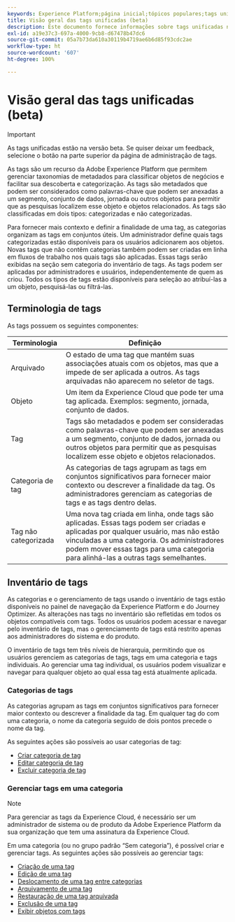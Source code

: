 ```yaml
---
keywords: Experience Platform;página inicial;tópicos populares;tags unificadas;tags;
title: Visão geral das tags unificadas (beta)
description: Este documento fornece informações sobre tags unificadas na Adobe Experience Platform
exl-id: a19e37c3-697a-4000-9cb8-d67478b47dc6
source-git-commit: 05a7b73da610a30119b4719ae6b6d85f93cdc2ae
workflow-type: ht
source-wordcount: '607'
ht-degree: 100%

---
```


# Visão geral das tags unificadas (beta)

>[!IMPORTANT]
>
>As tags unificadas estão na versão beta. Se quiser deixar um feedback, selecione o botão na parte superior da página de administração de tags.

As tags são um recurso da Adobe Experience Platform que permitem gerenciar taxonomias de metadados para classificar objetos de negócios e facilitar sua descoberta e categorização. As tags são metadados que podem ser considerados como palavras-chave que podem ser anexadas a um segmento, conjunto de dados, jornada ou outros objetos para permitir que as pesquisas localizem esse objeto e objetos relacionados. As tags são classificadas em dois tipos: categorizadas e não categorizadas.

Para fornecer mais contexto e definir a finalidade de uma tag, as categorias organizam as tags em conjuntos úteis. Um administrador define quais tags categorizadas estão disponíveis para os usuários adicionarem aos objetos. Novas tags que não contêm categorias também podem ser criadas em linha em fluxos de trabalho nos quais tags são aplicadas. Essas tags serão exibidas na seção sem categoria do inventário de tags. As tags podem ser aplicadas por administradores e usuários, independentemente de quem as criou. Todos os tipos de tags estão disponíveis para seleção ao atribuí-las a um objeto, pesquisá-las ou filtrá-las.

## Terminologia de tags

As tags possuem os seguintes componentes:

| Terminologia | Definição |
| --- | --- |
| Arquivado | O estado de uma tag que mantém suas associações atuais com os objetos, mas que a impede de ser aplicada a outros.  As tags arquivadas não aparecem no seletor de tags. |
| Objeto | Um item da Experience Cloud que pode ter uma tag aplicada.  Exemplos: segmento, jornada, conjunto de dados. |
| Tag | Tags são metadados e podem ser consideradas como palavras-chave que podem ser anexadas a um segmento, conjunto de dados, jornada ou outros objetos para permitir que as pesquisas localizem esse objeto e objetos relacionados. |
| Categoria de tag | As categorias de tags agrupam as tags em conjuntos significativos para fornecer maior contexto ou descrever a finalidade da tag.  Os administradores gerenciam as categorias de tags e as tags dentro delas. |
| Tag não categorizada | Uma nova tag criada em linha, onde tags são aplicadas. Essas tags podem ser criadas e aplicadas por qualquer usuário, mas não estão vinculadas a uma categoria.  Os administradores podem mover essas tags para uma categoria para alinhá-las a outras tags semelhantes. |

## Inventário de tags

As categorias e o gerenciamento de tags usando o inventário de tags estão disponíveis no painel de navegação da Experience Platform e do Journey Optimizer. As alterações nas tags no inventário são refletidas em todos os objetos compatíveis com tags. Todos os usuários podem acessar e navegar pelo inventário de tags, mas o gerenciamento de tags está restrito apenas aos administradores do sistema e do produto.

O inventário de tags tem três níveis de hierarquia, permitindo que os usuários gerenciem as categorias de tags, tags em uma categoria e tags individuais. Ao gerenciar uma tag individual, os usuários podem visualizar e navegar para qualquer objeto ao qual essa tag está atualmente aplicada.

### Categorias de tags

As categorias agrupam as tags em conjuntos significativos para fornecer maior contexto ou descrever a finalidade da tag. Em qualquer tag do com uma categoria, o nome da categoria seguido de dois pontos precede o nome da tag.

As seguintes ações são possíveis ao usar categorias de tag:

* [Criar categoria de tag](./ui/tags-categories.md#create-tag-category)
* [Editar categoria de tag](./ui/tags-categories.md#edit-tag-category-edit-tag-category)
* [Excluir categoria de tag](./ui/tags-categories.md#delete-tag-category-delete-tag-category)

### Gerenciar tags em uma categoria

>[!NOTE]
>
>Para gerenciar as tags da Experience Cloud, é necessário ser um administrador de sistema ou de produto da Adobe Experience Platform da sua organização que tem uma assinatura da Experience Cloud.

Em uma categoria (ou no grupo padrão “Sem categoria”), é possível criar e gerenciar tags. As seguintes ações são possíveis ao gerenciar tags:

* [Criação de uma tag](./ui/managing-tags.md#create-a-tag-create-tag)
* [Edição de uma tag](./ui/managing-tags.md#edit-a-tag-edit-tag)
* [Deslocamento de uma tag entre categorias](./ui/managing-tags.md#move-a-tag-between-categories-move-tag)
* [Arquivamento de uma tag](./ui/managing-tags.md#archive-a-tag-archive-tag)
* [Restauração de uma tag arquivada](./ui/managing-tags.md#restore-an-archived-tag-restore-archived-tag)
* [Exclusão de uma tag](./ui/managing-tags.md#delete-a-tag-delete-tag)
* [Exibir objetos com tags](./ui/managing-tags.md#viewing-tagged-objects-view-tagged)
